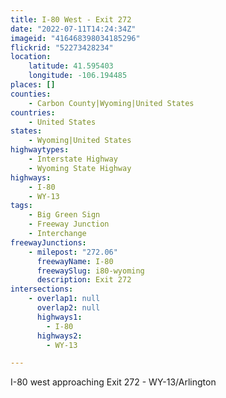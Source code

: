 ```yaml
---
title: I-80 West - Exit 272
date: "2022-07-11T14:24:34Z"
imageid: "416468398034185296"
flickrid: "52273428234"
location:
    latitude: 41.595403
    longitude: -106.194485
places: []
counties:
    - Carbon County|Wyoming|United States
countries:
    - United States
states:
    - Wyoming|United States
highwaytypes:
    - Interstate Highway
    - Wyoming State Highway
highways:
    - I-80
    - WY-13
tags:
    - Big Green Sign
    - Freeway Junction
    - Interchange
freewayJunctions:
    - milepost: "272.06"
      freewayName: I-80
      freewaySlug: i80-wyoming
      description: Exit 272
intersections:
    - overlap1: null
      overlap2: null
      highways1:
        - I-80
      highways2:
        - WY-13

---
```

I-80 west approaching Exit 272 - WY-13/Arlington